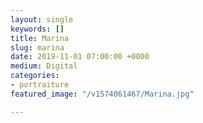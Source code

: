 ```yaml
---
layout: single
keywords: []
title: Marina
slug: marina
date: 2019-11-01 07:00:00 +0000
medium: Digital
categories:
- portraiture
featured_image: "/v1574061467/Marina.jpg"

---
```

